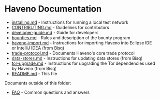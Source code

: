 # Haveno Documentation

- [installing.md](installing.md ) - Instructions for running a local test network
- [CONTRIBUTING.md](CONTRIBUTING.md) - Guidelines for contributors
- [developer-guide.md](developer-guide.md) - Guide for developers
- [bounties.md](bounties.md) - Rules and description of the bounty program
- [haveno-import.md](idea-import.md) - Instructions for importing Haveno into Eclipse IDE or IntelliJ IDEA (from Bisq)
- [trade-protocol.md](trade_protocol/trade-protocol.md) - Documents Haveno's core trade protocol
- [data-stores.md](data-stores.md) - Instructions for updating data stores (from Bisq)
- [tor-upgrade.md](tor-upgrade.md) - Instructions for upgrading the Tor dependencies used by Haveno (from Bisq)
- [README.md](README.md) - This file

Documents outside of this folder:

- [FAQ](https://github.com/haveno-dex/haveno/wiki/FAQ) - Common questions and answers
